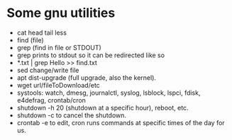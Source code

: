 # Some gnu utilities

* cat head tail less
* find (file)
* grep (find in file or STDOUT)
* grep prints to stdout so it can be redirected like so
* *.txt | grep Hello >> find.txt
* sed change/write file
* apt dist-upgrade (full upgrade, also the kernel).
* wget url/fileToDownload/etc
* systools: watch, dmesg, journalctl, syslog, lsblock, lspci, fdisk, e4defrag, crontab/cron
* shutdown  -h 20 (shutdown at a specific hour), reboot, etc.
* shutdown -c to cancel the shutdown.
* crontab -e to edit, cron runs commands at specific times of the day for us.
